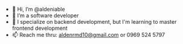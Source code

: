 - 👋 Hi, I’m @aldeniable
- 👀 I’m a software developer
- 🌱 I specialize on backend development, but I'm learning to master frontend development
- 📫 Reach me thru: aldenrmd10@gmail.com or 0969 524 5797

<!---
aldeniable/aldeniable is a ✨ special ✨ repository because its `README.md` (this file) appears on your GitHub profile.
You can click the Preview link to take a look at your changes.
--->
